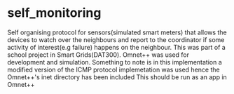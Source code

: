# self_monitoring
Self organising protocol for sensors(simulated smart meters) that allows the devices to watch over the neighbours and report to the coordinator if some activity of interest(e.g failure) happens on the neighbour. This was part of a school project in Smart Grids(DAT300). Omnet++ was used for development and simulation. Something to note is in this implementation a modified version of the ICMP protocol implemetation was used hence the Omnet++'s inet directory has been included
This should be run as an app in Omnet++
